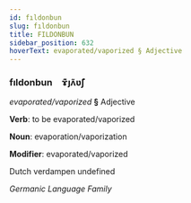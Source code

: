 ```yaml
---
id: fıldonbun
slug: fıldonbun
title: FILDONBUN
sidebar_position: 632
hoverText: evaporated/vaporized § Adjective
---
```


### fıldonbun&emsp;<span kind="abugida">ɤ͊ȷʌ̃ʋ̃ʃ</span>

*evaporated/vaporized* **§** Adjective

**Verb**: to be evaporated/vaporized

**Noun**: evaporation/vaporization

**Modifier**: evaporated/vaporized

Dutch verdampen undefined

*Germanic Language Family*